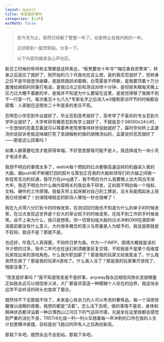 ```yaml
---
layout: mypost
title: 改变是好事吗
categories: [心声]
extMath: false
---
```


> 到今天为止，居然已经躺了整整一年了。也是停止自我内耗的一年。
>
> 正好刷到一篇惯例贴，分享一下。
> 
> 以下内容均摘录自心声社区。


新员工时候的导师和主管都是这样表达，“板凳要坐十年冷”“梅花香自苦寒来”，转身之后适应了就好了，刚开始的几个月我也在这么想，是的我忍忍就好了，但转身之后不是华丽登场谢幕，是旋转跳跃闭着眼，白雪夏夜不停歇，是我要顶着十万分羞愧给病假的同事打电话，是我过点之前和测试对喷十分钟，是彻夜失眠每天晚上压力过大睡不着数的羊，是我并不知道为什么要留在这里，是我觉得够了我做不到干一行爱一行。每次看见十七八九*专家名字之后进入w3搜索家访环节的时候都会感慨：人家能在这嗯坐二十年是真的老兵不死。

忍啊忍小学忍到毕业就好了，毕业忍到高考就好了，高考学了不喜欢的专业忍到大学毕业就好了，大学考研背雅思忍到有学上就好了，不就是忍个36000x24小时，一生很快的忍着忍着就可以等着养老院里等待转世投胎就好了，届时奈何桥上孟婆汤你说投诉老板这味跟打死了卖胡椒粉的做的胡辣汤似的，孟婆说你忍忍就好了——那是这么回事吗？

如果人都需要吃苦才能获得幸福，不好意思那我可能不是人，我选择成为一块小天才电话手表。

我想不明白的事情太多了，welink每个燃起的红点都像高速运转的机器进入我的大脑，被push和不断被打回的胶片与策划正在我的大脑和领导们的大脑之间做一些徒劳无功的拉通，我尽力在ping通了，我不明白为什么我要晚上加大班白天坐大牢，我还不明白为什么做内容相关的我会来干研发，正如我不明白每一个指标、文档、硬件的工作原理。我每天早上起床都对自己的工牌说，没关系能爬起来上班我已经很棒了！扮演情绪稳定的职场人哪怕一秒也很棒了！

我在九点零六分打到卡的时候发笑，在测试回归我也不知道为什么的单子的时候发笑，在过点发现这世界是个巨大的草台班子的时候发笑，在找不到工作抓手时候发笑。说不上来为什么，我只是想笑。但一切曾如临大敌的过点冲刺OKR在离职申请面前都没有什么意义，大约很多概念的意义与质量是人为赋予的，我说是那就是不狡辩，我说不是？那就不是。

也还好，毕竟几人真得鹿，不知终日梦为鱼。作为一个INFP，困境大概就是读的书少想的过多，我中二年代也在迷幻和清醒里反复交错，不知我是不是某个高维度玩家捏出来的游戏角色。什么我升职加薪了？那是我的玩家又给我氪金了。什么我突然生病了？那是我的玩家A游戏了。什么我人没了？那是我的玩家重开游戏了，哦那没事了。

“改变是好事吗？”我不知道改变是不是好事，anyway我永远相信风物长宜放眼量正如我永远可以相信宋义进，大厂都喜欢营造一种模糊个人存在的边界，我这块永远学不会听话的砖头也放弃了磨合。

既然待不下去那就不待了，未来是心有余力的人可以考虑的奢侈品，每一个深夜惊醒难以成眠的夜晚，我想的都是“活着”。怎么活下去呢，做的事情不喜欢，身体和精神状态都洋溢着一种日薄西山江河日下的气运将尽感，光是坐在这里我都会感觉到严重的消化不良，TR5Tr6化成一列一列火车随着每一声冲刺的口号在我的人生计划里横冲直撞，目标是创飞路过的所有人之后再创新高。

那我下车吧，既然永远不会到站，那我下车吧。
